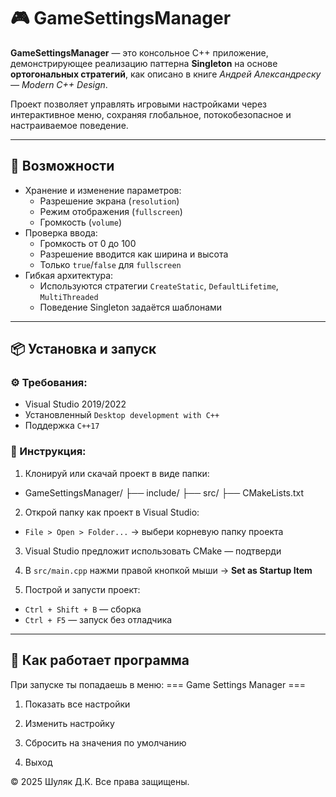 # 🎮 GameSettingsManager

**GameSettingsManager** — это консольное C++ приложение, демонстрирующее реализацию паттерна **Singleton** на основе **ортогональных стратегий**, как описано в книге *Андрей Александреску — Modern C++ Design*.

Проект позволяет управлять игровыми настройками через интерактивное меню, сохраняя глобальное, потокобезопасное и настраиваемое поведение.

---

## 📌 Возможности

- Хранение и изменение параметров:
  - Разрешение экрана (`resolution`)
  - Режим отображения (`fullscreen`)
  - Громкость (`volume`)
- Проверка ввода:
  - Громкость от 0 до 100
  - Разрешение вводится как ширина и высота
  - Только `true`/`false` для `fullscreen`
- Гибкая архитектура:
  - Используются стратегии `CreateStatic`, `DefaultLifetime`, `MultiThreaded`
  - Поведение Singleton задаётся шаблонами

---

## 📦 Установка и запуск

### ⚙️ Требования:
- Visual Studio 2019/2022
- Установленный `Desktop development with C++`
- Поддержка `C++17`

### 🚀 Инструкция:

1. Клонируй или скачай проект в виде папки:
- GameSettingsManager/ ├── include/ ├── src/ ├── CMakeLists.txt

2. Открой папку как проект в Visual Studio:
- `File > Open > Folder...` → выбери корневую папку проекта

3. Visual Studio предложит использовать CMake — подтверди

4. В `src/main.cpp` нажми правой кнопкой мыши → **Set as Startup Item**

5. Построй и запусти проект:
- `Ctrl + Shift + B` — сборка
- `Ctrl + F5` — запуск без отладчика

---

## 🧠 Как работает программа

При запуске ты попадаешь в меню:
=== Game Settings Manager ===

1. Показать все настройки

2. Изменить настройку

3. Сбросить на значения по умолчанию

4. Выход

© 2025 Шуляк Д.К. Все права защищены.

